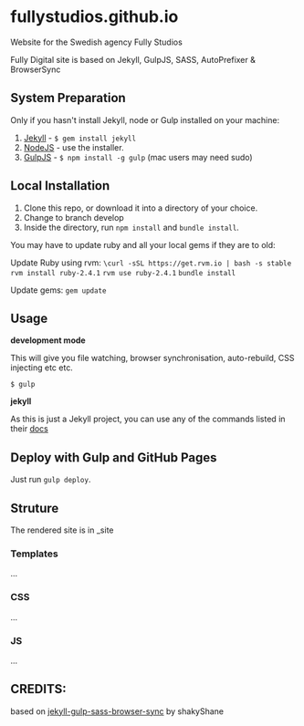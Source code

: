 fullystudios.github.io
=============================
Website for the Swedish agency Fully Studios

Fully Digital site is based on Jekyll, GulpJS, SASS, AutoPrefixer &amp; BrowserSync


## System Preparation
Only if you hasn't install Jekyll, node or Gulp installed on your machine:

1. [Jekyll](http://jekyllrb.com/) - `$ gem install jekyll`
2. [NodeJS](http://nodejs.org) - use the installer.
3. [GulpJS](https://github.com/gulpjs/gulp) - `$ npm install -g gulp` (mac users may need sudo)

## Local Installation

1. Clone this repo, or download it into a directory of your choice.
2. Change to branch develop 
3. Inside the directory, run `npm install` and `bundle install`.

You may have to update ruby and all your local gems if they are to old:

Update Ruby using rvm:
```\curl -sSL https://get.rvm.io | bash -s stable```
```rvm install ruby-2.4.1```
```rvm use ruby-2.4.1```
```bundle install```


Update gems:
```gem update```
 

## Usage

**development mode**

This will give you file watching, browser synchronisation, auto-rebuild, CSS injecting etc etc.

```shell
$ gulp
```

**jekyll**

As this is just a Jekyll project, you can use any of the commands listed in their [docs](http://jekyllrb.com/docs/usage/)

## Deploy with Gulp and GitHub Pages

Just run `gulp deploy`.


## Struture

The rendered site is in _site

### Templates

...

### CSS

...

### JS

...


## CREDITS:

based on [jekyll-gulp-sass-browser-sync](https://github.com/shakyShane/jekyll-gulp-sass-browser-sync) by shakyShane